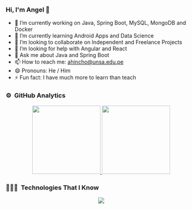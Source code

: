 ### Hi, I'm Angel 👋

<!--
**ahincho/ahincho** is a ✨ _special_ ✨ repository because its `README.md` (this file) appears on your GitHub profile.
-->

- 🔭 I’m currently working on Java, Spring Boot, MySQL, MongoDB and Docker
- 🌱 I’m currently learning Android Apps and Data Science
- 👯 I’m looking to collaborate on Independent and Freelance Projects
- 🤔 I’m looking for help with Angular and React
- 💬 Ask me about Java and Spring Boot
- 📫 How to reach me: ahincho@unsa.edu.pe
- 😄 Pronouns: He / Him
- ⚡ Fun fact: I have much more to learn than teach

### ⚙️ &nbsp;GitHub Analytics

<p align="center">
<a href="https://github.com/ahincho">
  <img height="180em" src="https://github-readme-stats-eight-theta.vercel.app/api?username=ahincho&show_icons=true&theme=algolia&include_all_commits=true&count_private=true"/>
  <img height="180em" src="https://github-readme-stats-eight-theta.vercel.app/api/top-langs/?username=ahincho&layout=compact&langs_count=8&theme=algolia"/>
</a>
</p>

### 👨🏻‍💻 &nbsp;Technologies That I Know

<p align="center">
  <a href="https://skillicons.dev">
    <img src="https://skillicons.dev/icons?i=html,css,bootstrap,js,ts,git,github,py,c,cs,cpp,java,kotlin,gradle,maven,spring,angular,react,mysql,postgres,mongodb,postman,docker,vscode,idea,androidstudio&perline=13"/>
  </a>
</p>
